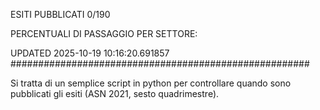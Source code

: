 ESITI PUBBLICATI 0/190 

PERCENTUALI DI PASSAGGIO PER SETTORE:

UPDATED 2025-10-19 10:16:20.691857
###################################################### 

Si tratta di un semplice script in python per controllare quando sono pubblicati gli esiti (ASN 2021, sesto quadrimestre).

